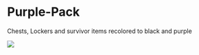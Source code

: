 # Purple-Pack
Chests, Lockers and survivor items recolored to black and purple



![](https://i.imgur.com/lWjaAHa.png)
